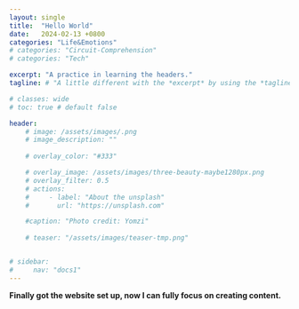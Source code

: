 ```yaml
---
layout: single
title:  "Hello World"
date:   2024-02-13 +0800
categories: "Life&Emotions"
# categories: "Circuit-Comprehension"
# categories: "Tech"

excerpt: "A practice in learning the headers."
tagline: # "A little different with the *excerpt* by using the *tagline*. "

# classes: wide
# toc: true # default false

header:
    # image: /assets/images/.png
    # image_description: ""
    
    # overlay_color: "#333"

    # overlay_image: /assets/images/three-beauty-maybe1280px.png
    # overlay_filter: 0.5
    # actions:
    #     - label: "About the unsplash"
    #       url: "https://unsplash.com"

    #caption: "Photo credit: Yomzi"
    
    # teaser: "/assets/images/teaser-tmp.png"


# sidebar:
#     nav: "docs1"
---
```

**Finally got the website set up, now I can fully focus on creating content.**